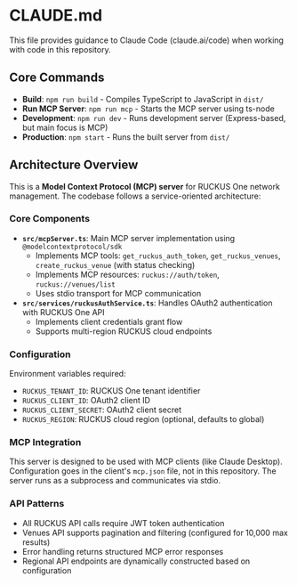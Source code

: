 # CLAUDE.md

This file provides guidance to Claude Code (claude.ai/code) when working with code in this repository.

## Core Commands

- **Build**: `npm run build` - Compiles TypeScript to JavaScript in `dist/`
- **Run MCP Server**: `npm run mcp` - Starts the MCP server using ts-node
- **Development**: `npm run dev` - Runs development server (Express-based, but main focus is MCP)
- **Production**: `npm start` - Runs the built server from `dist/`

## Architecture Overview

This is a **Model Context Protocol (MCP) server** for RUCKUS One network management. The codebase follows a service-oriented architecture:

### Core Components
- **`src/mcpServer.ts`**: Main MCP server implementation using `@modelcontextprotocol/sdk`
  - Implements MCP tools: `get_ruckus_auth_token`, `get_ruckus_venues`, `create_ruckus_venue` (with status checking)
  - Implements MCP resources: `ruckus://auth/token`, `ruckus://venues/list`
  - Uses stdio transport for MCP communication
- **`src/services/ruckusAuthService.ts`**: Handles OAuth2 authentication with RUCKUS One API
  - Implements client credentials grant flow
  - Supports multi-region RUCKUS cloud endpoints

### Configuration
Environment variables required:
- `RUCKUS_TENANT_ID`: RUCKUS One tenant identifier
- `RUCKUS_CLIENT_ID`: OAuth2 client ID
- `RUCKUS_CLIENT_SECRET`: OAuth2 client secret  
- `RUCKUS_REGION`: RUCKUS cloud region (optional, defaults to global)

### MCP Integration
This server is designed to be used with MCP clients (like Claude Desktop). Configuration goes in the client's `mcp.json` file, not in this repository. The server runs as a subprocess and communicates via stdio.

### API Patterns
- All RUCKUS API calls require JWT token authentication
- Venues API supports pagination and filtering (configured for 10,000 max results)
- Error handling returns structured MCP error responses
- Regional API endpoints are dynamically constructed based on configuration